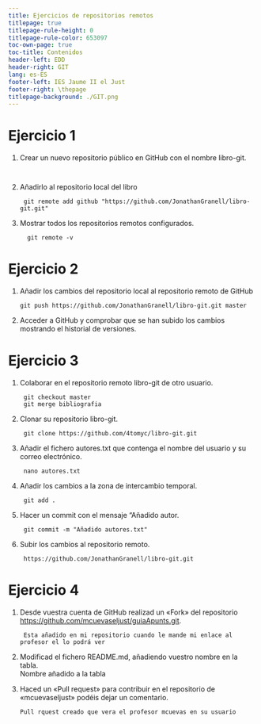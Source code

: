 ```yaml
---   
title: Ejercicios de repositorios remotos
titlepage: true
titlepage-rule-height: 0
titlepage-rule-color: 653097
toc-own-page: true
toc-title: Contenidos
header-left: EDD
header-right: GIT
lang: es-ES
footer-left: IES Jaume II el Just
footer-right: \thepage
titlepage-background: ./GIT.png
---
```



# Ejercicio 1  
1. Crear un nuevo repositorio público en GitHub con el nombre libro-git.
        
    ~~~
       
    ~~~

2. Añadirlo al repositorio local del libro
       
    
        git remote add github "https://github.com/JonathanGranell/libro-git.git"
       

3. Mostrar todos los repositorios remotos configurados.       
        
         git remote -v
        
    
# Ejercicio 2
    
1. Añadir los cambios del repositorio local al repositorio remoto de GitHub
       
       git push https://github.com/JonathanGranell/libro-git.git master
       
        

        
2. Acceder a GitHub y comprobar que se han subido los cambios mostrando el historial de versiones.
        
        
        
    
# Ejercicio 3
    
1. Colaborar en el repositorio remoto libro-git de otro usuario.
        
        git checkout master
        git merge bibliografia
        
        
2. Clonar su repositorio libro-git.
        
        git clone https://github.com/4tomyc/libro-git.git
        
        
3. Añadir el fichero autores.txt  que   contenga el nombre del usuario y su correo
electrónico.
        
        nano autores.txt
        
        
4. Añadir los cambios a la zona de intercambio temporal.
        
        git add .
        
        
5. Hacer un commit con el mensaje “Añadido autor.

        git commit -m "Añadido autores.txt"

6. Subir los cambios al repositorio remoto.

        https://github.com/JonathanGranell/libro-git.git

   
# Ejercicio 4 
    
1. Desde vuestra cuenta de GitHub realizad un «Fork» del repositorio https://github.com/mcuevaseljust/guiaApunts.git.
        
        Esta añadido en mi repositorio cuando le mande mi enlace al profesor el lo podrá ver
        
        
2. Modificad el fichero README.md, añadiendo vuestro nombre en la tabla.        
        Nombre añadido a la tabla
        
        
3. Haced un «Pull request» para contribuir en el repositorio de «mcuevaseljust» podéis dejar un comentario.
        
       Pull rquest creado que vera el profesor mcuevas en su usuario
        